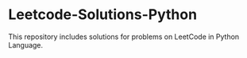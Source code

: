 # Leetcode-Solutions-Python

This repository includes solutions for problems on LeetCode in Python Language.
